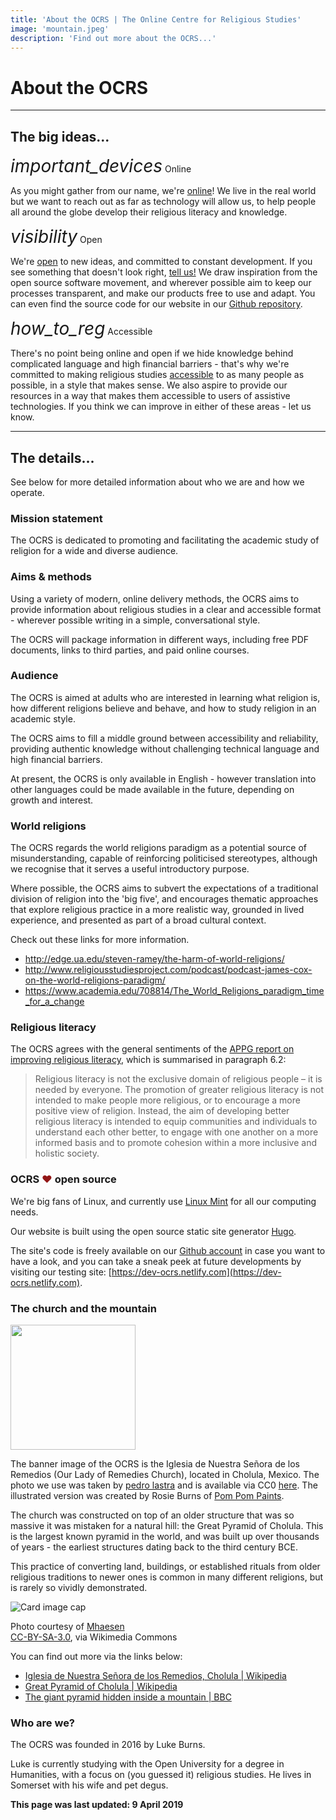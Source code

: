 ```yaml
---
title: 'About the OCRS | The Online Centre for Religious Studies'
image: 'mountain.jpeg'
description: 'Find out more about the OCRS...'
---
```

# About the OCRS

---

## The big ideas...

<div class="card mt-3 mb-3 bg-info text-white">
  <div class="card-header"><i style="font-size: 2em" class="material-icons">important_devices</i> Online</div>
  <div class="card-body">
    <p class="card-text">As you might gather from our name, we're <u>online</u>! We live in the real world but we want to reach out as far as technology will allow us, to help people all around the globe develop their religious literacy and knowledge.</p>
  </div>
</div>

<div class="card mb-3 bg-dark text-white">
  <div class="card-header"><i style="font-size: 2em" class="material-icons">visibility</i> Open</div>
  <div class="card-body">
    <p class="card-text">We're <u>open</u> to new ideas, and committed to constant development. If you see something that doesn't look right, <a href="/contact">tell us!</a> We draw inspiration from the open source software movement, and wherever possible aim to keep our processes transparent, and make our products free to use and adapt. You can even find the source code for our website in our <a target="_BLANK" href="https://github.com/oc-rs">Github repository</a>.</p>
  </div>
</div>

<div class="card mb-3 bg-success text-white">
  <div class="card-header"><i style="font-size: 2em" class="material-icons">how_to_reg</i> Accessible</div>
  <div class="card-body">
    <p class="card-text">There's no point being online and open if we hide knowledge behind complicated language and high financial barriers - that's why we're committed to making religious studies <u>accessible</u> to as many people as possible, in a style that makes sense. We also aspire to provide our resources in a way that makes them accessible to users of assistive technologies. If you think we can improve in either of these areas - let us know.</p>
  </div>
</div>

---

## The details...
See below for more detailed information about who we are and how we operate.

### Mission statement
The OCRS is dedicated to promoting and facilitating the academic study of religion for a wide and diverse audience.

### Aims &amp; methods
Using a variety of modern, online delivery methods, the OCRS aims to provide information about religious studies in a clear and accessible format - wherever possible writing in a simple, conversational style.

The OCRS will package information in different ways, including free PDF documents, links to third parties, and paid online courses.

### Audience
The OCRS is aimed at adults who are interested in learning what religion is, how different religions believe and behave, and how to study religion in an academic style.

The OCRS aims to fill a middle ground between accessibility and reliability, providing authentic knowledge without challenging technical language and high financial barriers.

At present, the OCRS is only available in English - however translation into other languages could be made available in the future, depending on growth and interest.

### World religions
The OCRS regards the world religions paradigm as a potential source of misunderstanding, capable of reinforcing politicised stereotypes, although we recognise that it serves a useful introductory purpose.

Where possible, the OCRS aims to subvert the expectations of a traditional division of religion into the &#39;big five&#39;, and encourages thematic approaches that explore religious practice in a more realistic way, grounded in lived experience, and presented as part of a broad cultural context.

Check out these links for more information.

* <a href="http://edge.ua.edu/steven-ramey/the-harm-of-world-religions/">http://edge.ua.edu/steven-ramey/the-harm-of-world-religions/</a>
* <a href="http://www.religiousstudiesproject.com/podcast/podcast-james-cox-on-the-world-religions-paradigm/">http://www.religiousstudiesproject.com/podcast/podcast-james-cox-on-the-world-religions-paradigm/</a>
* <a href="https://www.academia.edu/708814/The_World_Religions_paradigm_time_for_a_change">https://www.academia.edu/708814/The_World_Religions_paradigm_time_for_a_change</a>

### Religious literacy
The OCRS agrees with the general sentiments of the <a href="http://www.reonline.org.uk/wp-content/uploads/2016/07/APPG-on-RE-Improving-Religious-Literacy-full-report.pdf" target="_BLANK">APPG report on improving religious literacy</a>, which is summarised in paragraph 6.2:

<blockquote class="blockquote">Religious literacy is not the exclusive domain of religious people – it is needed by everyone. The promotion of greater religious literacy is not intended to make people more religious, or to encourage a more positive view of religion. Instead, the aim of developing better religious literacy is intended to equip communities and individuals to understand each other better, to engage with one another on a more informed basis and to promote cohesion within a more inclusive and holistic society.</blockquote>

### OCRS <span style="color: #921515">&#9829;</span> open source
We're big fans of Linux, and currently use <a href="https://linuxmint.com/" target="_BLANK">Linux Mint</a> for all our computing needs.

Our website is built using the open source static site generator <a target="_BLANK" href="https://gohugo.io">Hugo</a>.

The site's code is freely available on our <a target="_BLANK" href="https://github.com/oc-rs">Github account</a> in case you want to have a look, and you can take a sneak peek at future developments by visiting our testing site: [https://dev-ocrs.netlify.com](https://dev-ocrs.netlify.com).

### The church and the mountain
<img style="width: 200px" class="rounded-circle" src="/img/logo-2018-illustrated-notext.jpg">

The banner image of the OCRS is the Iglesia de Nuestra Señora de los Remedios (Our Lady of Remedies Church), located in Cholula, Mexico. The photo we use was taken by <a target="_BLANK" href="https://www.flickr.com/people/lastingimages/">pedro lastra</a> and is available via CC0 <a target="_BLANK" href="https://pixabay.com/en/ancient-architecture-building-1866851/">here</a>. The illustrated version was created by Rosie Burns of <a target="_BLANK" href="https://www.etsy.com/uk/shop/pompompaints">Pom Pom Paints</a>.

The church was constructed on top of an older structure that was so massive it was mistaken for a natural hill: the Great Pyramid of Cholula. This is the largest known pyramid in the world, and was built up over thousands of years - the earliest structures dating back to the third century BCE.

This practice of converting land, buildings, or established rituals from older religious traditions to newer ones is common in many different religions, but is rarely so vividly demonstrated.

<div class="card mb-3" style="width: 25rem;">
  <img class="card-img-top" src="https://upload.wikimedia.org/wikipedia/commons/9/9c/Cholula_model.jpg" alt="Card image cap">
  <div class="card-body">
    <p class="card-text">Photo courtesy of <a target="_BLANK" href="https://commons.wikimedia.org/wiki/File:Cholula_model.jpg">Mhaesen</a><br><a target="_BLANK" href="http://creativecommons.org/licenses/by-sa/3.0/">CC-BY-SA-3.0</a>, via Wikimedia Commons</p>
  </div>
</div>

You can find out more via the links below:

* [Iglesia de Nuestra Señora de los Remedios, Cholula | Wikipedia](https://en.wikipedia.org/wiki/Iglesia_de_Nuestra_Se%C3%B1ora_de_los_Remedios,_Cholula)
* [Great Pyramid of Cholula | Wikipedia](https://en.wikipedia.org/wiki/Great_Pyramid_of_Cholula)
* [The giant pyramid hidden inside a mountain | BBC](http://www.bbc.com/future/story/20160812-the-giant-pyramid-hidden-inside-a-mountain)

### Who are we?
The OCRS was founded in 2016 by Luke Burns.

Luke is currently studying with the Open University for a degree in Humanities, with a focus on (you guessed it) religious studies. He lives in Somerset with his wife and pet degus.

**This page was last updated: 9 April 2019**